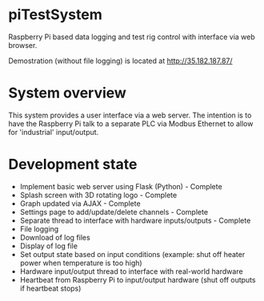 # piTestSystem
Raspberry Pi based data logging and test rig control with interface via web browser. 

Demostration (without file logging) is located at http://35.182.187.87/

# System overview
This system provides a user interface via a web server. The intention is to have the Raspberry Pi talk to a separate PLC via Modbus Ethernet to allow for 'industrial' input/output.

# Development state
- Implement basic web server using Flask (Python) - Complete
- Splash screen with 3D rotating logo - Complete
- Graph updated via AJAX - Complete
- Settings page to add/update/delete channels - Complete
- Separate thread to interface with hardware inputs/outputs - Complete
- File logging
- Download of log files
- Display of log file
- Set output state based on input conditions (example: shut off heater power when temperature is too high)
- Hardware input/output thread to interface with real-world hardware
- Heartbeat from Raspberry Pi to input/output hardware (shut off outputs if heartbeat stops)


